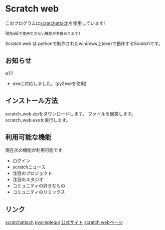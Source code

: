 # Scratch web
このプログラムは[scratchattach](https://github.com/TimMcCool/scratchattach)を使用しています!

```
現在α版で使用できない機能が多数あります!
```

Scratch web は pythonで制作されたwindows上(exe)で動作するScratchです。

## お知らせ

α1.1
- exeに対応しました。(py2exeを使用)

## インストール方法

scratch_web.zipをダウンロードします。
ファイルを回答します。
scratch_web.exeを実行します。

## 利用可能な機能

現在次の機能が利用可能です
- ログイン
- scratchニュース
- 注目のプロジェクト
- 注目のスタジオ
- コミュニティの好きなもの
- コミュニティのリミックス

## リンク

[scratchattach](https://github.com/TimMcCool/scratchattach)
[pysimplegui](https://www.pysimplegui.org/)
[公式サイト](https://www.kakeru.f5.si)
[scratch webページ](https://www.kakeru.f5.si/python/web)

